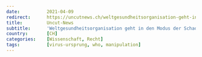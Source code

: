 ```yaml
---
date:          2021-04-09
redirect:      https://uncutnews.ch/weltgesundheitsorganisation-geht-in-den-modus-der-schadensbegrenzung-ueber/
title:         Uncut-News
subtitle:      'Weltgesundheitsorganisation geht in den Modus der Schadensbegrenzung über'
country:       [CH]
categories:    [Wissenschaft, Recht]
tags:          [virus-ursprung, who, manipulation]
---
```

